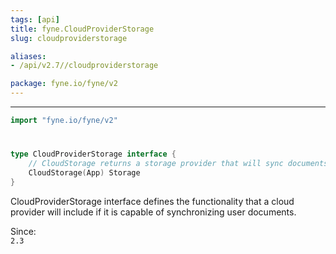 ```yaml
---
tags: [api]
title: fyne.CloudProviderStorage
slug: cloudproviderstorage

aliases:
- /api/v2.7//cloudproviderstorage

package: fyne.io/fyne/v2
---
```



---
```go
import "fyne.io/fyne/v2"
```

#

###

```go
type CloudProviderStorage interface {
	// CloudStorage returns a storage provider that will sync documents to the cloud this provider uses.
	CloudStorage(App) Storage
}
```

CloudProviderStorage interface defines the functionality that a cloud provider will include if it is capable of synchronizing user documents.


<div class="since">Since: <code>
2.3</code></div>
